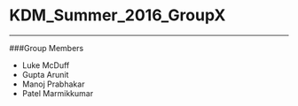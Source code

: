 # KDM_Summer_2016_GroupX

---
###Group Members

* Luke McDuff
* Gupta Arunit
* Manoj Prabhakar
* Patel Marmikkumar

